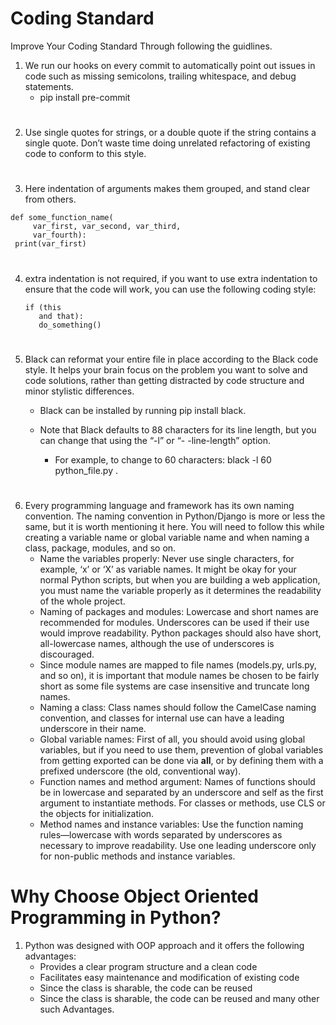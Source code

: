 # Coding Standard
Improve Your Coding Standard Through following the guidlines.
1. We run our hooks on every commit to automatically point out issues in code such as missing semicolons, trailing whitespace, and debug statements.
   * pip install pre-commit
#

2. Use single quotes for strings, or a double quote if the string contains a single quote. Don’t waste time doing unrelated refactoring of existing code to conform to this style.
#

3. Here indentation of arguments makes them grouped, and stand clear from others.
  ``` 
  def some_function_name(
       var_first, var_second, var_third,
       var_fourth):
   print(var_first)
   ```
#

4. extra indentation is not required, if you want to use extra indentation to ensure that the code will work, you can use the following coding style:
    ```
    if (this
       and that):
       do_something()
    ```
#

5. Black can reformat your entire file in place according to the Black code style. It helps your brain focus on the problem you want to solve and code solutions, rather than getting distracted by code structure and minor stylistic differences.
      * Black can be installed by running pip install black.
      * Note that Black defaults to 88 characters for its line length, but you can change that using the “-l” or “- -line-length” option.

          * For example, to change to 60 characters: black -l 60 python_file.py .
 #
 
 6. Every programming language and framework has its own naming convention. The naming convention in Python/Django is more or less the same, but it is worth mentioning it here. You will need to follow this while creating a variable name or global variable name and when naming a class, package, modules, and so on.
      * Name the variables properly: Never use single characters, for example, ‘x’ or ‘X’ as variable names. It might be okay for your normal Python scripts, but when you are building a web application, you must name the variable properly as it determines the readability of the whole project.
      * Naming of packages and modules: Lowercase and short names are recommended for modules. Underscores can be used if their use would improve readability. Python packages should also have short, all-lowercase names, although the use of underscores is discouraged.
      * Since module names are mapped to file names (models.py, urls.py, and so on), it is important that module names be chosen to be fairly short as some file systems are case insensitive and truncate long names.
      * Naming a class: Class names should follow the CamelCase naming convention, and classes for internal use can have a leading underscore in their name.
      * Global variable names: First of all, you should avoid using global variables, but if you need to use them, prevention of global variables from getting exported can be done via __all__, or by defining them with a prefixed underscore (the old, conventional way).
      * Function names and method argument: Names of functions should be in lowercase and separated by an underscore and self as the first argument to instantiate methods. For classes or methods, use CLS or the objects for initialization.
      * Method names and instance variables: Use the function naming rules—lowercase with words separated by underscores as necessary to improve readability. Use one leading underscore only for non-public methods and instance variables.

# Why Choose Object Oriented Programming in Python?
1. Python was designed with OOP approach and it offers the following advantages:
    * Provides a clear program structure and a clean code
    * Facilitates easy maintenance and modification of existing code
    * Since the class is sharable, the code can be reused
    * Since the class is sharable, the code can be reused and many other such Advantages.
